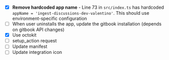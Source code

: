 - [x] **Remove hardcoded app name** - Line 73 in `src/index.ts` has hardcoded `appName = 'ingest-discussions-dev-valentino'`. This should use environment-specific configuration
- [ ] When user uninstalls the app, update the gitbook installation (depends on gitbook API changes)
- [x] Use octokit
- [ ] setup_action request
- [ ] Update manifest
- [ ] Update integration icon

